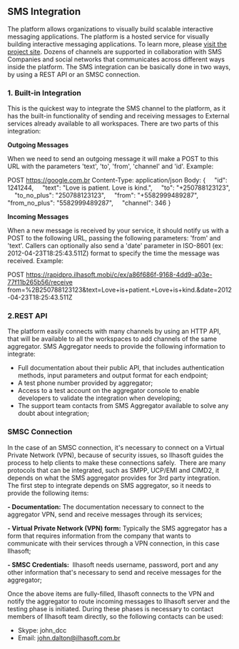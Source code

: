 ## SMS Integration

The platform allows organizations to visually build scalable interactive messaging applications. The platform is a hosted service for visually building interactive messaging applications. To learn more, please [visit the project site](http://rapidpro.github.io/rapidpro). Dozens of channels are supported in collaboration with SMS Companies and social networks that communicates across different ways inside the platform. The SMS integration can be basically done in two ways, by using a REST API or an SMSC connection.

### 1. Built-in Integration

This is the quickest way to integrate the SMS channel to the platform, as it has the built-in functionality of sending and receiving messages to External services already available to all workspaces. There are two parts of this integration:

**Outgoing Messages**

When we need to send an outgoing message it will make a POST to this URL with the parameters 'text', 'to', 'from', 'channel' and 'id'. Example:

POST https://google.com.br
Content-Type: application/json
Body:
{
    "id": 1241244,
    "text": "Love is patient. Love is kind.",
    "to": "+250788123123",
    "to_no_plus": "250788123123",
    "from": "+5582999489287",
    "from_no_plus": "5582999489287",
    "channel": 346
}

**Incoming Messages**

When a new message is received by your service, it should notify us with a POST to the following URL, passing the following parameters: 'from' and 'text'. Callers can optionally also send a 'date' parameter in ISO-8601 (ex: 2012-04-23T18:25:43.511Z) format to specify the time the message was received. Example:

POST https://rapidpro.ilhasoft.mobi/c/ex/a86f686f-9168-4dd9-a03e-77f11b265b56/receive
from=%2B250788123123&text=Love+is+patient.+Love+is+kind.&date=2012-04-23T18:25:43.511Z

### 2.REST API

The platform easily connects with many channels by using an HTTP API, that will be available to all the workspaces to add channels of the same aggregator. SMS Aggregator needs to provide the following information to integrate:

- Full documentation about their public API, that includes authentication methods, input parameters and output format for each endpoint;
- A test phone number provided by aggregator;
- Access to a test account on the aggregator console to enable developers to validate the integration when developing;
- The support team contacts from SMS Aggregator available to solve any doubt about integration;


### SMSC Connection

In the case of an SMSC connection, it's necessary to connect on a Virtual Private Network (VPN), because of security issues, so Ilhasoft guides the process to help clients to make these connections safely.  There are many protocols that can be integrated, such as SMPP, UCP/EMI and CIMD2, it depends on what the SMS aggregator provides for 3rd party integration.
The first step to integrate depends on SMS aggregator, so it needs to provide the following items:

**- Documentation:** The documentation necessary to connect to the aggregator VPN, send and receive messages through its services;

**- Virtual Private Network (VPN) form:** Typically the SMS aggregator has a form that requires information from the company that wants to communicate with their services through a VPN connection, in this case Ilhasoft;

**- SMSC Credentials:**  Ilhasoft needs username, password, port and any other information that's necessary to send and receive messages for the aggregator;

Once the above items are fully-filled, Ilhasoft connects to the VPN and notify the aggregator to route incoming messages to Ilhasoft server and the testing phase is initiated. During these phases is necessary to contact members of Ilhasoft team directly, so the following contacts can be used:

- Skype: john_dcc
- Email: john.dalton@ilhasoft.com.br